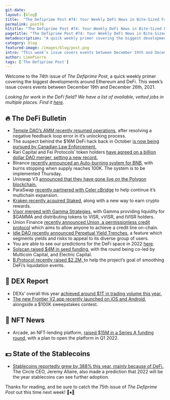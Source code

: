 ```yaml
---
git-date:
layout: [blog]
title:  "The Defiprime Post #74: Your Weekly DeFi News in Bite-Sized Fashion"
permalink: post74
h1title: "The Defiprime Post #74: Your Weekly DeFi News in Bite-Sized Fashion"
pagetitle: "The Defiprime Post #74: Your Weekly DeFi News in Bite-Sized Fashion"
metadescription: "A quick weekly primer covering the biggest developments around Ethereum and DeFi. This week’s issue covers events between December 19th and December 26th, 2021"
category: blog
featured-image: /images/blog/post.png
intro: "This week’s issue covers events between December 19th and December 26th, 2021"
author: LimePierre
tags: ['The Defiprime Post']
---
```

 
Welcome to the 74th issue of _The Defiprime Post_, a quick weekly primer covering the biggest developments around Ethereum and DeFi. This week’s issue covers events between December 19th and December 26th, 2021.

_Looking for work in the DeFi field? We have a list of available, vetted jobs in multiple places. Find it [here](https://defiprime.pallet.xyz/jobs)._


## 🔥 The DeFi Bulletin

* [Temple DAO’s AMM recently resumed operations](https://templedao.medium.com/temple-amm-resumes-a13ab706ac95), after resolving a negative feedback loop error in it’s unlocking process. 
* The suspect behind the $16M DeFi hack back in October [is now being pursued by Canadian Law Enforcement. ](https://www.coindesk.com/policy/2021/12/22/teenage-suspect-in-16m-defi-hack-wanted-for-arrest-in-canada/)
* Rari Capital and Fei Protocols’ token holders [have agreed on a billion dollar DAO merger, setting a new record.](https://www.coindesk.com/tech/2021/12/21/rari-capital-fei-protocol-token-holders-approve-multibillion-dollar-defi-merger/)
* Binance [recently announced an Auto-burning system for BNB](https://www.coindesk.com/tech/2021/12/23/bnb-burns-will-now-better-reflect-defi-activity-on-binance-smart-chain/), with burns stopping when supply reaches 100K. The system is to be implemented Thursday.   
* Uniswap V3 [announced that they have gone live on the Polygon blockchain.](https://twitter.com/Uniswap/status/1473754630173638663)
* ParaSwap [recently partnered with Celer cBridge](https://blog.celer.network/2021/12/22/paraswap-partners-with-celer-cbridge-for-multi-chain-expansion/) to help continue it’s multichain expansion. 
* [Kraken recently acquired Staked](https://blog.kraken.com/post/12265/kraken-to-allow-a-new-way-to-earn-crypto-rewards-with-staked-acquisition/), along with a new way to earn crypto rewards. 
* [Visor merged with Gamma Strategies](https://medium.com/gamma-strategies/visor-merges-with-gamma-a-re-org-focusing-on-security-and-performance-b4deaf67e273), with Gamma providing liquidity for $GAMMA and distributing tokens to VISR, vVISR, and tVISR holders.
* Union Finance [recently announced Union, a permissionless credit protocol](https://medium.com/union-finance/introducing-union-70f58f27ba10) which aims to allow anyone to achieve a credit line on-chain.  
* [Idle DAO recently announced Perpetual Yield Trenches](https://idlefinance.medium.com/make-yield-your-own-perpetual-yield-tranches-are-live-2aef53c153d6), a feature which segments yields and risks to appeal to its diverse group of users. 
* You are able to see our predictions for the DeFi space in 2022 [here](https://twitter.com/defiprime/status/1473305884117790720).
* [Solscan raised $4M in seed funding,](https://medium.com/@solscan/solscan-secures-a-4-million-seed-round-led-by-multicoin-capital-and-electric-capital-eadf2ecadaee) with the round being co-led by Multicoin Capital, and Electric Capital. 
* [B.Protocol recently raised $2.2M, ](https://www.coindesk.com/business/2021/12/22/bprotocol-raises-22m-to-backstop-defi-liquidations/)to help the project’s goal of smoothing DeFi’s liquidation events. 


## 💱 DEX Report

* DEXs’ overall this year [achieved around $1T in trading volume this year. ](https://www.theblockcrypto.com/linked/128500/decentralized-exchanges-saw-over-1-trillion-in-trading-volume-this-year)
* [The new Frontier V2 app recently launched on iOS and Android](https://blog.frontier.xyz/launch-party/),  alongside a $100K sweepstakes contest. 


## 💎 NFT News

* Arcade, an NFT-lending platform, [raised $15M in a Series A funding round,](https://www.theblockcrypto.com/post/128353/nft-lending-platform-arcade-raises-15-million-in-series-a-funding) with a plan to open the platform in Q1 2022. 


## 💵 State of the Stablecoins

* [Stablecoins reportedly grew by 388% this year, mainly because of DeFi.](https://www.theblockcrypto.com/linked/128027/stablecoin-supply-grew-by-388-this-year-driven-by-defi-and-derivatives) The Circle CEO, Jeremy Allaire, also made a prediction that 2022 will be the year stablecoins can see further adoption. 

Thanks for reading, and be sure to catch the 75th issue of _The Defiprime Post_ out this time next week! 👋♦️👋
